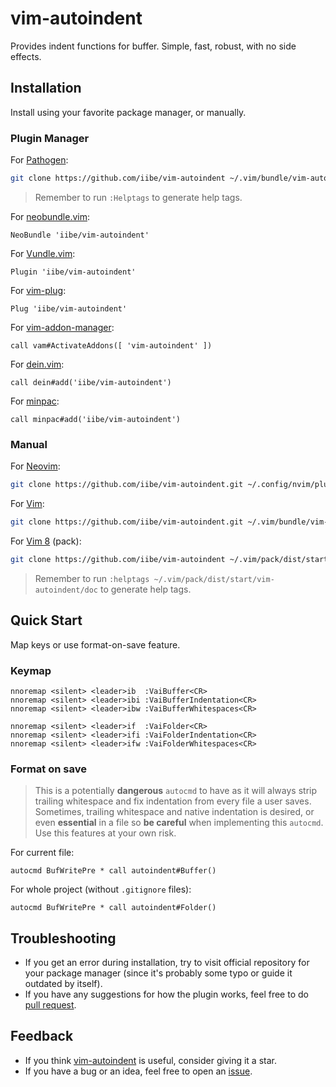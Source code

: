 # vim-autoindent

Provides indent functions for buffer. Simple, fast, robust, with no side effects.

## Installation

Install using your favorite package manager, or manually.

### Plugin Manager

For [Pathogen](https://github.com/tpope/vim-pathogen):

```bash
git clone https://github.com/iibe/vim-autoindent ~/.vim/bundle/vim-autoindent
```

> Remember to run `:Helptags` to generate help tags.

For [neobundle.vim](https://github.com/shougo/neobundle.vim):

```vim
NeoBundle 'iibe/vim-autoindent'
```

For [Vundle.vim](https://github.com/vundlevim/vundle.vim):

```vim
Plugin 'iibe/vim-autoindent'
```

For [vim-plug](https://github.com/junegunn/vim-plug):

```vim
Plug 'iibe/vim-autoindent'
```

For [vim-addon-manager](https://github.com/marcweber/vim-addon-manager):

```vim
call vam#ActivateAddons([ 'vim-autoindent' ])
```

For [dein.vim](https://github.com/shougo/dein.vim):

```vim
call dein#add('iibe/vim-autoindent')
```

For [minpac](https://github.com/k-takata/minpac):

```vim
call minpac#add('iibe/vim-autoindent')
```

### Manual

For [Neovim](https://neovim.io):

```bash
git clone https://github.com/iibe/vim-autoindent.git ~/.config/nvim/plugged/vim-autoindent
```

For [Vim](https://www.vim.org):

```bash
git clone https://github.com/iibe/vim-autoindent.git ~/.vim/bundle/vim-autoindent
```

For [Vim 8](https://www.vim.org) (pack):

```bash
git clone https://github.com/iibe/vim-autoindent ~/.vim/pack/dist/start/vim-autoindent
```

> Remember to run `:helptags ~/.vim/pack/dist/start/vim-autoindent/doc` to generate help tags.

## Quick Start

Map keys or use format-on-save feature.

### Keymap

```vim
nnoremap <silent> <leader>ib  :VaiBuffer<CR>
nnoremap <silent> <leader>ibi :VaiBufferIndentation<CR>
nnoremap <silent> <leader>ibw :VaiBufferWhitespaces<CR>

nnoremap <silent> <leader>if  :VaiFolder<CR>
nnoremap <silent> <leader>ifi :VaiFolderIndentation<CR>
nnoremap <silent> <leader>ifw :VaiFolderWhitespaces<CR>
```

### Format on save

> This is a potentially **dangerous** `autocmd` to have as it will always strip trailing whitespace and fix indentation from every file a user saves. Sometimes, trailing whitespace and native indentation is desired, or even **essential** in a file so **be careful** when implementing this `autocmd`. Use this features at your own risk.

For current file:

```vim
autocmd BufWritePre * call autoindent#Buffer()
```

For whole project (without `.gitignore` files):

```vim
autocmd BufWritePre * call autoindent#Folder()
```

## Troubleshooting

- If you get an error during installation, try to visit official repository for your package manager (since it's probably some typo or guide it outdated by itself).
- If you have any suggestions for how the plugin works, feel free to do [pull request][pr].

## Feedback

- If you think [vim-autoindent][repo] is useful, consider giving it a star.
- If you have a bug or an idea, feel free to open an [issue][issues].

[repo]: https://github.com/iibe/vim-autoindent
[pr]: https://github.com/iibe/vim-autoindent/pulls
[issues]: https://github.com/iibe/vim-autoindent/issues
